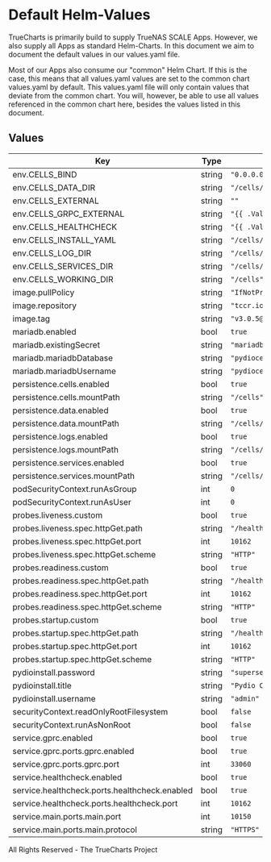 # Default Helm-Values

TrueCharts is primarily build to supply TrueNAS SCALE Apps.
However, we also supply all Apps as standard Helm-Charts. In this document we aim to document the default values in our values.yaml file.

Most of our Apps also consume our "common" Helm Chart.
If this is the case, this means that all values.yaml values are set to the common chart values.yaml by default. This values.yaml file will only contain values that deviate from the common chart.
You will, however, be able to use all values referenced in the common chart here, besides the values listed in this document.

## Values

| Key | Type | Default | Description |
|-----|------|---------|-------------|
| env.CELLS_BIND | string | `"0.0.0.0:{{ .Values.service.main.ports.main.port }}"` |  |
| env.CELLS_DATA_DIR | string | `"/cells/data"` |  |
| env.CELLS_EXTERNAL | string | `""` |  |
| env.CELLS_GRPC_EXTERNAL | string | `"{{ .Values.service.gprc.ports.gprc.port }}"` |  |
| env.CELLS_HEALTHCHECK | string | `"{{ .Values.service.healthcheck.ports.healthcheck.port }}"` |  |
| env.CELLS_INSTALL_YAML | string | `"/cells/install.yml"` |  |
| env.CELLS_LOG_DIR | string | `"/cells/logs"` |  |
| env.CELLS_SERVICES_DIR | string | `"/cells/services"` |  |
| env.CELLS_WORKING_DIR | string | `"/cells"` |  |
| image.pullPolicy | string | `"IfNotPresent"` |  |
| image.repository | string | `"tccr.io/truecharts/pydio-cells"` |  |
| image.tag | string | `"v3.0.5@sha256:b41d67d6242b128f6d70540442a70e69b24ffa97936b4470c116fd783d6b2220"` |  |
| mariadb.enabled | bool | `true` |  |
| mariadb.existingSecret | string | `"mariadbcreds"` |  |
| mariadb.mariadbDatabase | string | `"pydiocells"` |  |
| mariadb.mariadbUsername | string | `"pydiocells"` |  |
| persistence.cells.enabled | bool | `true` |  |
| persistence.cells.mountPath | string | `"/cells"` |  |
| persistence.data.enabled | bool | `true` |  |
| persistence.data.mountPath | string | `"/cells/data"` |  |
| persistence.logs.enabled | bool | `true` |  |
| persistence.logs.mountPath | string | `"/cells/logs"` |  |
| persistence.services.enabled | bool | `true` |  |
| persistence.services.mountPath | string | `"/cells/services"` |  |
| podSecurityContext.runAsGroup | int | `0` |  |
| podSecurityContext.runAsUser | int | `0` |  |
| probes.liveness.custom | bool | `true` |  |
| probes.liveness.spec.httpGet.path | string | `"/healthcheck"` |  |
| probes.liveness.spec.httpGet.port | int | `10162` |  |
| probes.liveness.spec.httpGet.scheme | string | `"HTTP"` |  |
| probes.readiness.custom | bool | `true` |  |
| probes.readiness.spec.httpGet.path | string | `"/healthcheck"` |  |
| probes.readiness.spec.httpGet.port | int | `10162` |  |
| probes.readiness.spec.httpGet.scheme | string | `"HTTP"` |  |
| probes.startup.custom | bool | `true` |  |
| probes.startup.spec.httpGet.path | string | `"/healthcheck"` |  |
| probes.startup.spec.httpGet.port | int | `10162` |  |
| probes.startup.spec.httpGet.scheme | string | `"HTTP"` |  |
| pydioinstall.password | string | `"supersecret"` |  |
| pydioinstall.title | string | `"Pydio Cells"` |  |
| pydioinstall.username | string | `"admin"` |  |
| securityContext.readOnlyRootFilesystem | bool | `false` |  |
| securityContext.runAsNonRoot | bool | `false` |  |
| service.gprc.enabled | bool | `true` |  |
| service.gprc.ports.gprc.enabled | bool | `true` |  |
| service.gprc.ports.gprc.port | int | `33060` |  |
| service.healthcheck.enabled | bool | `true` |  |
| service.healthcheck.ports.healthcheck.enabled | bool | `true` |  |
| service.healthcheck.ports.healthcheck.port | int | `10162` |  |
| service.main.ports.main.port | int | `10150` |  |
| service.main.ports.main.protocol | string | `"HTTPS"` |  |

All Rights Reserved - The TrueCharts Project
